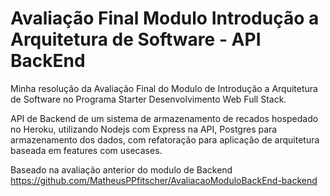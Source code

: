 # Avaliação Final Modulo Introdução a Arquitetura de Software - API BackEnd

Minha resolução da Avaliação Final do Modulo de Introdução a Arquitetura de Software no Programa Starter Desenvolvimento Web Full Stack.

API de Backend de um sistema de armazenamento de recados hospedado no Heroku, utilizando Nodejs com Express na API, Postgres para armazenamento dos dados,
com refatoração para aplicação de arquitetura baseada em features com usecases.

Baseado na avaliação anterior do modulo de Backend  https://github.com/MatheusPPfitscher/AvaliacaoModuloBackEnd-backend
